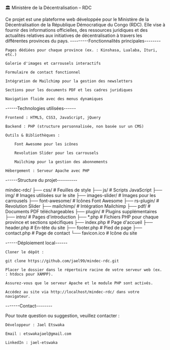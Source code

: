 🏛️ Ministère de la Décentralisation – RDC

Ce projet est une plateforme web développée pour le Ministère de la Décentralisation de la République Démocratique du Congo (RDC). Elle vise à fournir des informations officielles, des ressources juridiques et des actualités relatives aux initiatives de décentralisation à travers les différentes provinces du pays.
---------Fonctionnalités principales--------

    Pages dédiées pour chaque province (ex. : Kinshasa, Lualaba, Ituri, etc.)

    Galerie d'images et carrousels interactifs

    Formulaire de contact fonctionnel

    Intégration de Mailchimp pour la gestion des newsletters

    Sections pour les documents PDF et les cadres juridiques

    Navigation fluide avec des menus dynamiques

------Technologies utilisées------

    Frontend : HTML5, CSS3, JavaScript, jQuery

    Backend : PHP (structure personnalisée, non basée sur un CMS)

    Outils & Bibliothèques :

        Font Awesome pour les icônes

        Revolution Slider pour les carrousels

        Mailchimp pour la gestion des abonnements

    Hébergement : Serveur Apache avec PHP

------Structure du projet----------

mindec-rdc/
├── css/                  # Feuilles de style
├── js/                   # Scripts JavaScript
├── img/                  # Images utilisées sur le site
├── images-slider/        # Images pour les carrousels
├── font-awesome/         # Icônes Font Awesome
├── rs-plugin/            # Revolution Slider
├── mailchimp/            # Intégration Mailchimp
├── pdf/                  # Documents PDF téléchargeables
├── plugin/               # Plugins supplémentaires
├── intro/                # Pages d'introduction
├── *.php                 # Fichiers PHP pour chaque province et sections spécifiques
├── index.php             # Page d'accueil
├── header.php            # En-tête du site
├── footer.php            # Pied de page
├── contact.php           # Page de contact
└── favicon.ico           # Icône du site

------Déploiement local------

    Cloner le dépôt :

    git clone https://github.com/jael99/mindec-rdc.git

    Placer le dossier dans le répertoire racine de votre serveur web (ex. : htdocs pour XAMPP).

    Assurez-vous que le serveur Apache et le module PHP sont activés.

    Accédez au site via http://localhost/mindec-rdc/ dans votre navigateur.

-------Contact--------

Pour toute question ou suggestion, veuillez contacter :

    Développeur : Jael Etswaka

    Email : etswakajael@gmail.com

    LinkedIn : jael-etswaka
